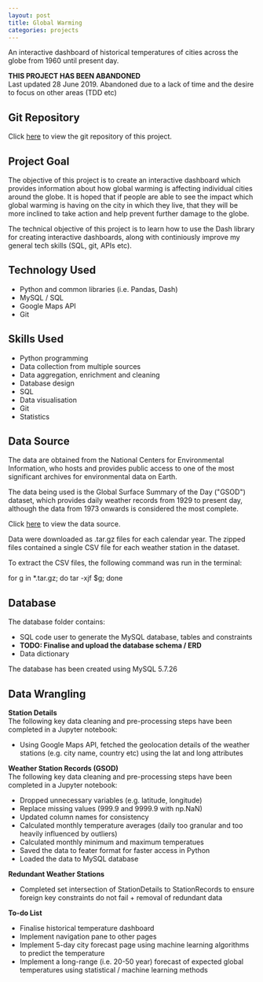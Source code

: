 ```yaml
---
layout: post
title: Global Warming
categories: projects
---
```


An interactive dashboard of historical temperatures of cities across the globe from 1960 until present day. 

<!-- more -->
<b>THIS PROJECT HAS BEEN ABANDONED</b>  
Last updated 28 June 2019. Abandoned due to a lack of time and the desire to focus on other areas (TDD etc)

## Git Repository  
Click <a href="https://github.com/toddy86/globalwarming">here</a> to view the git repository of this project. 

## Project Goal
The objective of this project is to create an interactive dashboard which provides information about how global warming is affecting individual cities around the globe. It is hoped that if people are able to see the impact which global warming is having on the city in which they live, that they will be more inclined to take action and help prevent further damage to the globe.
  
The technical objective of this project is to learn how to use the Dash library for creating interactive dashboards, along with continiously improve my general tech skills (SQL, git, APIs etc).

## Technology Used
* Python and common libraries (i.e. Pandas, Dash)
* MySQL / SQL
* Google Maps API
* Git

## Skills Used
* Python programming
* Data collection from multiple sources
* Data aggregation, enrichment and cleaning
* Database design
* SQL 
* Data visualisation
* Git
* Statistics

## Data Source
The data are obtained from the National Centers for Environmental Information, who hosts and provides public access to one of the most significant archives for environmental data on Earth. 

The data being used is the Global Surface Summary of the Day ("GSOD") dataset, which provides daily weather records from 1929 to present day, although the data from 1973 onwards is considered the most complete. 

Click <a href="https://data.nodc.noaa.gov/cgi-bin/iso?id=gov.noaa.ncdc:C00516 ">here</a> to view the data source.

Data were downloaded as .tar.gz files for each calendar year. The zipped files contained a single CSV file for each weather station in the dataset. 

To extract the CSV files, the following command was run in the terminal:

for g in \*.tar.gz; do tar -xjf $g; done


## Database
The database folder contains: 
* SQL code user to generate the MySQL database, tables and constraints
* **TODO: Finalise and upload the database schema / ERD** 
* Data dictionary

The database has been created using MySQL 5.7.26

## Data Wrangling
**Station Details**  
The following key data cleaning and pre-processing steps have been completed in a Jupyter notebook:
* Using Google Maps API, fetched the geolocation details of the weather stations (e.g. city name, country etc) using the lat and long attributes
  
**Weather Station Records (GSOD)**  
The following key data cleaning and pre-processing steps have been completed in a Jupyter notebook:  
* Dropped unnecessary variables (e.g. latitude, longitude)
* Replace missing values (999.9 and 9999.9 with np.NaN)
* Updated column names for consistency
* Calculated monthly temperature averages (daily too granular and too heavily influenced by outliers)
* Calculated monthly minimum and maximum temperatues
* Saved the data to feater format for faster access in Python
* Loaded the data to MySQL database

**Redundant Weather Stations**  
* Completed set intersection of StationDetails to StationRecords to ensure foreign key constraints do not fail + removal of redundant data


**To-do List**  
* Finalise historical temperature dashboard 
* Implement navigation pane to other pages
* Implement 5-day city forecast page using machine learning algorithms to predict the temperature
* Implement a long-range (i.e. 20-50 year) forecast of expected global temperatures using statistical / machine learning methods





